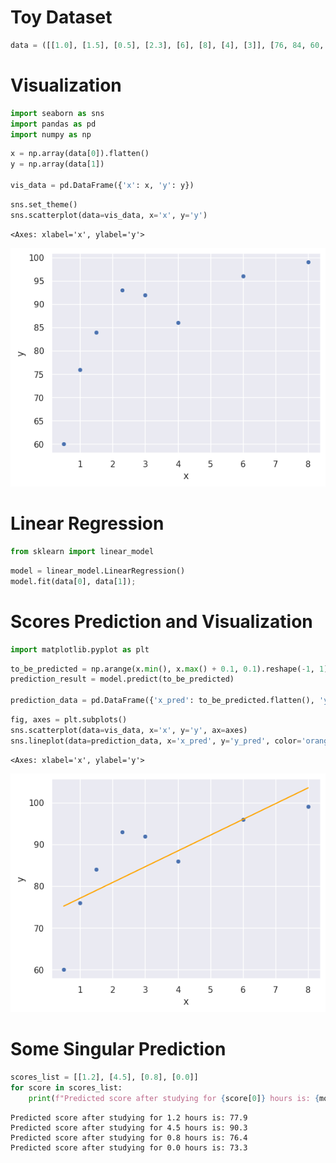 # Toy Dataset


```python
data = ([[1.0], [1.5], [0.5], [2.3], [6], [8], [4], [3]], [76, 84, 60, 93, 96, 99, 86, 92])
```

# Visualization


```python
import seaborn as sns
import pandas as pd
import numpy as np
```


```python
x = np.array(data[0]).flatten()
y = np.array(data[1])

vis_data = pd.DataFrame({'x': x, 'y': y})
```


```python
sns.set_theme()
sns.scatterplot(data=vis_data, x='x', y='y')
```




    <Axes: xlabel='x', ylabel='y'>




    
![png](source_files/source_5_1.png)
    


# Linear Regression


```python
from sklearn import linear_model
```


```python
model = linear_model.LinearRegression()
model.fit(data[0], data[1]);
```

# Scores Prediction and Visualization


```python
import matplotlib.pyplot as plt
```


```python
to_be_predicted = np.arange(x.min(), x.max() + 0.1, 0.1).reshape(-1, 1)
prediction_result = model.predict(to_be_predicted)

prediction_data = pd.DataFrame({'x_pred': to_be_predicted.flatten(), 'y_pred': prediction_result})
```


```python
fig, axes = plt.subplots()
sns.scatterplot(data=vis_data, x='x', y='y', ax=axes)
sns.lineplot(data=prediction_data, x='x_pred', y='y_pred', color='orange', ax=axes)
```




    <Axes: xlabel='x', ylabel='y'>




    
![png](source_files/source_12_1.png)
    


# Some Singular Prediction


```python
scores_list = [[1.2], [4.5], [0.8], [0.0]]
for score in scores_list:
    print(f"Predicted score after studying for {score[0]} hours is: {model.predict([score])[0]:.1f}")
```

    Predicted score after studying for 1.2 hours is: 77.9
    Predicted score after studying for 4.5 hours is: 90.3
    Predicted score after studying for 0.8 hours is: 76.4
    Predicted score after studying for 0.0 hours is: 73.3

